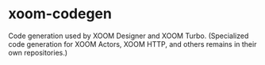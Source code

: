# xoom-codegen
Code generation used by XOOM Designer and XOOM Turbo. (Specialized code generation for XOOM Actors, XOOM HTTP, and others remains in their own repositories.)
